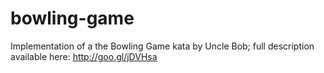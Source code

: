 bowling-game
============

Implementation of a the Bowling Game kata by Uncle Bob; full description available here: http://goo.gl/jDVHsa
